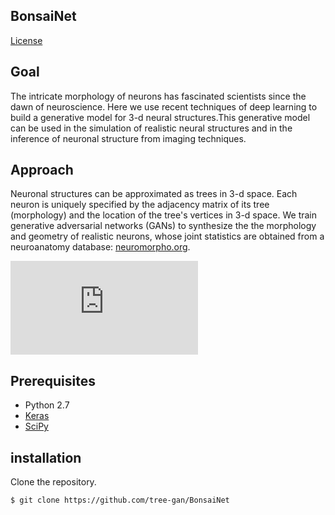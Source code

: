 ## BonsaiNet

[License](https://github.com/RoozbehFarhoodi/McNeuron/blob/master/LICENSE)

## Goal

The intricate morphology of neurons has fascinated scientists since the dawn of neuroscience. Here we use recent techniques of deep learning to build a generative model for 3-d neural structures.This generative model can be used in the simulation of realistic neural structures and in the inference of neuronal structure from imaging  techniques.

## Approach

Neuronal structures can be approximated as trees in 3-d space. Each neuron is uniquely specified by the adjacency matrix of its tree (morphology) and the location of the tree's vertices in 3-d space. We train generative adversarial networks (GANs) to synthesize the the morphology and geometry of realistic neurons, whose joint statistics are obtained from a neuroanatomy database: [neuromorpho.org](http://neuromorpho.org).

![alt tag](https://github.com/tree-gan/BonsaiNet/blob/master/network.pdf)

## Prerequisites

- Python 2.7
- [Keras](https://github.com/fchollet/keras/tree/master/keras)
- [SciPy](http://www.scipy.org/install.html)

## installation

Clone the repository.
```
$ git clone https://github.com/tree-gan/BonsaiNet
```
